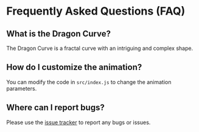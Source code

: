 # Frequently Asked Questions (FAQ)

## What is the Dragon Curve?
The Dragon Curve is a fractal curve with an intriguing and complex shape.

## How do I customize the animation?
You can modify the code in `src/index.js` to change the animation parameters.

## Where can I report bugs?
Please use the [issue tracker](https://github.com/your-username/my-dragon-curve/issues) to report any bugs or issues.
